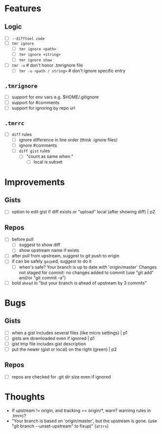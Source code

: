 # Features
## Logic
- [ ] `--difftool code`
- [ ] `tmr ignore`
  - [ ] `tmr ignore <path>`
  - [ ] `tmr ignore <string>`
  - [ ] `tmr ignore show`
- [ ] `tmr -u`    # don't honor .tmrignore file
  - [ ] `tmr -u <path / string>`    # don't ignore specific entry

## `.tmrignore`
- [ ] support for env vars e.g. $HOME/.gitignore
- [ ] support for #comments
- [ ] support for ignoring by repo url

## `.tmrrc`
- [ ] `diff` rules
  - [ ] ignore difference in line order (think .ignore files)
  - [ ] ignore #comments
  - [ ] `diff gist` rules
    - [ ] "count as same when:"
      - [ ] local is subset

# Improvements
## Gists
- [ ] option to edit gist if diff exists or "upload" local (after showing diff) | p2

## Repos
- [ ] before pull
  - [ ] suggest to show diff
  - [ ] show upstream name if exists
- [ ] after pull from upstream, suggest to git push to origin
- [ ] if can be safely `gacp`ed, suggest to do it
  - [ ] when's safe? 
        Your branch is up to date with 'origin/master'
        Changes not staged for commit:
        no changes added to commit (use "git add" and/or "git commit -a")
- [ ] bold `ahead` in "but your branch is ahead of upstream by 3 commits"

# Bugs
## Gists
- [ ] when a gist includes several files (like micro settings) | p1
- [ ] gists are downloaded even if ignored | p1
- [ ] gist tmp file includes gist description
- [ ] put the newer (gist or local) on the right (green) | p2

## Repos 
- [ ] repos are checked for .git dir size even if ignored

# Thoughts
- If upstream != origin, and tracking == origin/*, warn? warning rules in .tmrrc?
- "Your branch is based on 'origin/master', but the upstream is gone.
  (use "git branch --unset-upstream" to fixup)" (`attrs`)
